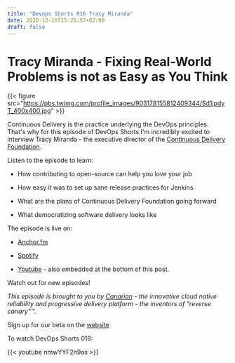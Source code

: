 ```yaml
---
title: "Devops Shorts 016 Tracy Miranda"
date: 2020-12-16T15:25:57+02:00
draft: false
---
```


# Tracy Miranda - Fixing Real-World Problems is not as Easy as You Think

{{< figure src="https://pbs.twimg.com/profile_images/903178155812409344/Sd1ipdyT_400x400.jpg" >}}


Continuous Delivery is the practice underlying the DevOps principles. That's why for this episode of DevOps Shorts I'm incredibly excited to interview Tracy Miranda - the executive director of the [Continuous Delivery Foundation](https://cd.foundation/).


Listen to the episode to learn:

- How contributing to open-source can help you love your job

- How easy it was to set up sane release practices for Jenkins 

- What are the plans of Continuous Delivery Foundation going forward

- What democratizing software delivery looks like 

The episode is live on:

- [Anchor.fm](https://anchor.fm/devops-shorts/episodes/Tracy-Miranda---Fixing-Real-World-Problems-is-not-as-Easy-as-You-Think-ensn1u)

- [Spotify](https://open.spotify.com/episode/1NZYAje81IHRAYjsXx7D0Z)

- [Youtube](https://youtu.be/nmwYYF2n9as) - also embedded at the bottom of this post.

Watch out for new episodes!

_This episode is brought to you by [Canarian](https://canarian.io) - the innovative cloud native reliability and progressive delivery platform - the inventors of "reverse canary"™._

Sign up for our beta on the [website](https://canarian.io)

To watch DevOps Shorts 016:

{{< youtube nmwYYF2n9as >}}
